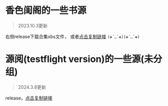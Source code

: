 # 香色闺阁的一些书源

>2023.10.3更新

右侧release下载合集xbs文件，
或者[点击复制链接](https://github.com/chenxingmoonset/selfmade-shuyuan/releases/download/booksource/mulShare.1.xbs)
``(❁´◡`❁)(❁´◡`❁) ``

# 源阅(testflight version)的一些源(未分组)

>2024.3.8更新

release，[点击复制链接](https://github.com/chenxingmoonset/selfmade-shuyuan/releases/download/20240308.2237/20240308.2237.json)
